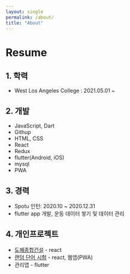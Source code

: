 ```yaml
---
layout: single
permalink: /about/
title: "About"
---
```


# Resume

## 1. 학력

- West Los Angeles College
  : 2021.05.01 ~

## 2. 개발
- JavaScript, Dart
- Githup
- HTML, CSS
- React
- Redux
- flutter(Android, iOS)
- mysql
- PWA

## 3. 경력

-  Spotu 인턴:  2020.10 ~ 2020.12.31
- flutter app 개발, 운동 데이터 쌓기 및 데이터 관리

## 4. 개인프로젝트
- [도혜종합건설](http://dohye.co.kr) - react
- [랜덤 단어 시험](https://dailyvocatest.tk) - react, 웹앱(PWA)
- 관리앱 - flutter

